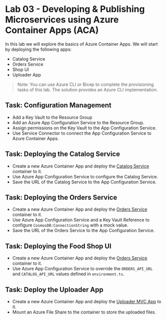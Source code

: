 # Lab 03 - Developing & Publishing Microservices using Azure Container Apps (ACA)

In this lab we will explore the basics of Azure Container Apps. We will start by deploying the following apps:

- Catalog Service
- Orders Service
- Shop UI
- Uploader App

>Note: You can use Azure CLI or Bicep to complete the provisioning tasks of this lab. The solution provides an Azure CLI implementation.

## Task: Configuration Management

- Add a Key Vault to the Resource Group
- Add an Azure App Configuration Service to the Resource Group. 
- Assign permissions on the Key Vault to the App Configuration Service.
- Use Service Connector to connect the App Configuration Service to Azure Container Apps.

## Task: Deploying the Catalog Service

- Create a new Azure Container App and deploy the [Catalog Service](/app/services/catalog-service/) container to it.
- Use Azure App Configuration Service to configure the Catalog Service. 
- Save the URL of the Catalog Service to the App Configuration Service.

## Task: Deploying the Orders Service

- Create a new Azure Container App and deploy the [Orders Service](/app//services/orders-service/) container to it.
- Use Azure App Configuration Service and a Key Vault Reference to configure `CosmosDB:ConnectionString` with a mock value.
- Save the URL of the Orders Service to the App Configuration Service.

## Task: Deploying the Food Shop UI

- Create a new Azure Container App and deploy the [Orders Service](/app/web/food-shop/) container to it.
- Use Azure App Configuration Service to override the `ORDERS_API_URL` and `CATALOG_API_URL` values defined in `environment.ts`.

## Task: Deploy the Uploader App

- Create a new Azure Container App and deploy the [Uploader MVC App](/app/web/uploader-app/) to it.
- Mount an Azure File Share to the container to store the uploaded files.